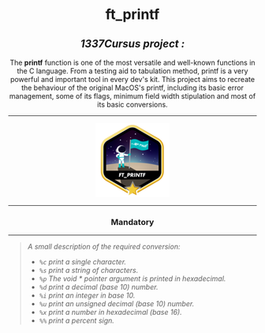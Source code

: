<h1 align="center">
	<b>ft_printf</b>
</h1>

<h2 align="center">
	 <i>1337Cursus project :</i>
</h2>

<p align=center>
	The <b>printf</b> function is one of the most versatile and well-known functions in the C language. From a testing aid to tabulation method, printf is a very powerful and important tool in every dev's kit. This project aims to recreate the behaviour of the original MacOS's printf, including its basic error management, some of its flags, minimum field width stipulation and most of its basic conversions.

---

</p>
<p align="center">
<img src="https://github.com/ablaamim/ft_printf/blob/main/srcs/ft_printfm.png">
</p>

---

<h3 align=center>
Mandatory
</h3>

---

> <i>A small description of the required conversion:
> - `%c` print a single character.
> - `%s` print a string of characters.
> - `%p` The void * pointer argument is printed in hexadecimal.
> - `%d` print a decimal (base 10) number.
> - `%i` print an integer in base 10.
> - `%u` print an unsigned decimal (base 10) number.
> - `%x` print a number in hexadecimal (base 16).
> - `%%` print a percent sign.</i>
